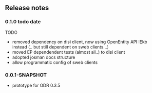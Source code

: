 
## Release notes

### 0.1.0 todo date

TODO

- removed dependency on disi client, now using OpenEntity API IEkb instead (.. but still dependent on sweb clients...)
- moved EP dependendent tests (almost all..) to disi client
- adopted josman docs structure
- allow programmatic config of sweb clients

### 0.0.1-SNAPSHOT

- prototype for ODR 0.3.5
